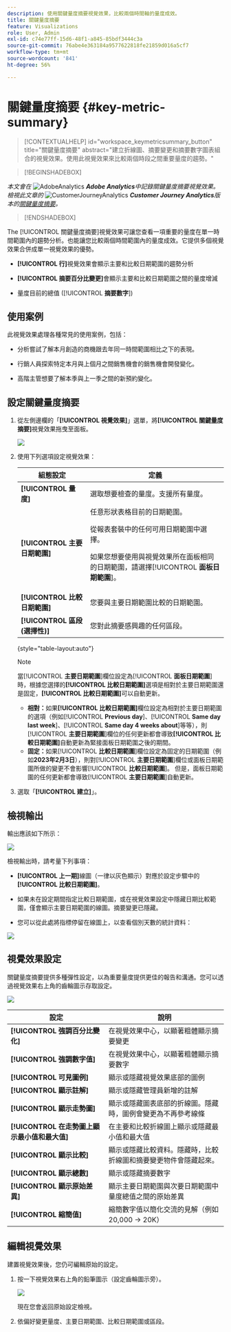 ```yaml
---
description: 使用關鍵量度摘要視覺效果，比較兩個時間軸的量度成效。
title: 關鍵量度摘要
feature: Visualizations
role: User, Admin
exl-id: c74e77ff-15d6-48f1-a845-85bdf3444c3a
source-git-commit: 76abe4e363184a9577622818fe21859d016a5cf7
workflow-type: tm+mt
source-wordcount: '841'
ht-degree: 56%

---
```


# 關鍵量度摘要 {#key-metric-summary}

<!-- markdownlint-disable MD034 -->

>[!CONTEXTUALHELP]
>id="workspace_keymetricsummary_button"
>title="關鍵量度摘要"
>abstract="建立折線圖、摘要變更和摘要數字圖表組合的視覺效果。使用此視覺效果來比較兩個時段之間重要量度的趨勢。"

<!-- markdownlint-enable MD034 -->


>[!BEGINSHADEBOX]

_本文會在_ ![AdobeAnalytics](/help/assets/icons/AdobeAnalytics.svg) _**Adobe Analytics**&#x200B;中記錄關鍵量度摘要視覺效果。_<br/>_檢視此文章的_ ![CustomerJourneyAnalytics](/help/assets/icons/CustomerJourneyAnalytics.svg) _**Customer Journey Analytics**&#x200B;版本的[關鍵量度摘要](https://experienceleague.adobe.com/en/docs/analytics-platform/using/cja-workspace/visualizations/key-metric)。_

>[!ENDSHADEBOX]

The [!UICONTROL 關鍵量度摘要]視覺效果可讓您查看一項重要的量度在單一時間範圍內的趨勢分析。也能讓您比較兩個時間範圍內的量度成效。它提供多個視覺效果合併成單一視覺效果的優勢。

* **[!UICONTROL 行]**&#x200B;視覺效果會顯示主要和比較日期範圍的趨勢分析

* **[!UICONTROL 摘要百分比變更]**&#x200B;會顯示主要和比較日期範圍之間的量度增減

* 量度目前的總值 ([!UICONTROL **摘要數字**])

## 使用案例

此視覺效果處理各種常見的使用案例，包括：

* 分析嘗試了解本月創造的商機跟去年同一時間範圍相比之下的表現。

* 行銷人員探索特定本月與上個月之間銷售機會的銷售機會開發變化。

* 高階主管想要了解本季與上一季之間的新預約變化。

## 設定關鍵量度摘要

1. 從左側邊欄的「**[!UICONTROL 視覺效果]**」選單，將&#x200B;**[!UICONTROL 關鍵量度摘要]**&#x200B;視覺效果拖曳至面板。

   ![](assets/key-metric-config.png)

1. 使用下列選項設定視覺效果：

   | 組態設定 | 定義 |
   | --- | --- |
   | **[!UICONTROL 量度]** | 選取想要檢查的量度。支援所有量度。 |
   | **[!UICONTROL 主要日期範圍]** | 任意形狀表格目前的日期範圍。<p>從報表套裝中的任何可用日期範圍中選擇。</p> <p>如果您想要使用與視覺效果所在面板相同的日期範圍，請選擇&#x200B;[!UICONTROL **面板日期範圍**]。</p> |
   | **[!UICONTROL 比較日期範圍]** | 您要與主要日期範圍比較的日期範圍。 |
   | **[!UICONTROL 區段 (選擇性)]** | 您對此摘要感興趣的任何區段。 |

   {style="table-layout:auto"}

   >[!NOTE]
   >
   >當&#x200B;[!UICONTROL **主要日期範圍**]&#x200B;欄位設定為&#x200B;[!UICONTROL **面板日期範圍**]&#x200B;時，根據您選擇的&#x200B;**[!UICONTROL 比較日期範圍]**&#x200B;選項是相對於主要日期範圍還是固定，**[!UICONTROL 比較日期範圍]**&#x200B;可以自動更新。
   >
   >* **相對：**&#x200B;如果&#x200B;**[!UICONTROL 比較日期範圍]**&#x200B;欄位設定為相對於主要日期範圍的選項（例如&#x200B;[!UICONTROL **Previous day**]、[!UICONTROL **Same day last week**]、[!UICONTROL **Same day 4 weeks about**]&#x200B;等等），則&#x200B;[!UICONTROL **主要日期範圍**]&#x200B;欄位的任何更新都會導致&#x200B;**[!UICONTROL 比較日期範圍]**&#x200B;自動更新為緊接面板日期範圍之後的期間。
   >* **固定：**&#x200B;如果&#x200B;[!UICONTROL **比較日期範圍**]&#x200B;欄位設定為固定的日期範圍（例如&#x200B;**2023年2月3日**），則對&#x200B;[!UICONTROL **主要日期範圍**]&#x200B;欄位或面板日期範圍所做的變更不會影響&#x200B;[!UICONTROL **比較日期範圍**]。 但是，面板日期範圍的任何更新都會導致&#x200B;[!UICONTROL **主要日期範圍**]&#x200B;自動更新。

1. 選取「**[!UICONTROL 建立]**」。

## 檢視輸出

輸出應該如下所示：

![](assets/key-metric-output.png)

檢視輸出時，請考量下列事項：

* **[!UICONTROL 上一期]**&#x200B;線圖（一律以灰色顯示）對應於設定步驟中的&#x200B;**[!UICONTROL 比較日期範圍]**。

* 如果未在設定期間指定比較日期範圍，或在視覺效果設定中隱藏日期比較範圍，僅會顯示主要日期範圍的線圖。摘要變更已隱藏。

* 您可以從此處將指標停留在線圖上，以查看個別天數的統計資料：

![](assets/key-metric-output2.png)

## 視覺效果設定

關鍵量度摘要提供多種彈性設定，以為重要量度提供更佳的報告和溝通。您可以透過視覺效果右上角的齒輪圖示存取設定。

![](assets/key-metric-settings.png)

| 設定 | 說明 |
| --- | --- |
| **[!UICONTROL 強調百分比變化]** | 在視覺效果中心，以顯著粗體顯示摘要變更 |
| **[!UICONTROL 強調數字值]** | 在視覺效果中心，以顯著粗體顯示摘要數字 |
| **[!UICONTROL 可見圖例]** | 顯示或隱藏視覺效果底部的圖例 |
| **[!UICONTROL 顯示註解]** | 顯示或隱藏管理員新增的註解 |
| **[!UICONTROL 顯示走勢圖]** | 顯示或隱藏圖表底部的折線圖。隱藏時，圖例會變更為不再參考線條 |
| **[!UICONTROL 在走勢圖上顯示最小值和最大值]** | 在主要和比較折線圖上顯示或隱藏最小值和最大值 |
| **[!UICONTROL 顯示比較]** | 顯示或隱藏比較資料。隱藏時，比較折線圖和摘要變更物件會隱藏起來。 |
| **[!UICONTROL 顯示總數]** | 顯示或隱藏摘要數字 |
| **[!UICONTROL 顯示原始差異]** | 顯示主要日期範圍與次要日期範圍中量度總值之間的原始差異 |
| **[!UICONTROL 縮簡值]** | 縮簡數字值以簡化交流的見解（例如20,000 -> 20K） |

## 編輯視覺效果

建置視覺效果後，您仍可編輯原始的設定。

1. 按一下視覺效果右上角的鉛筆圖示（設定齒輪圖示旁）。

   ![](assets/edit-icon.png)

   現在您會返回原始設定檢視。

1. 依偏好變更量度、主要日期範圍、比較日期範圍或區段。
